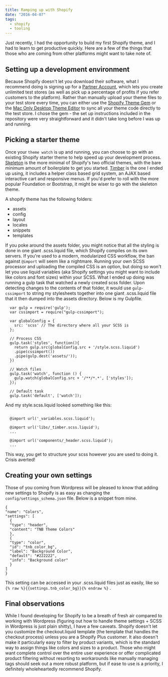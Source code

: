 ```yaml
---
title: Ramping up with Shopify
date: "2016-04-07"
tags:
  - shopify
  - tooling
---
```


Just recently, I had the opportunity to build my first Shopify theme, and I had to learn to get productive quickly. Here are a few of the things that those who are coming from other platforms might want to take note of.

## Setting up a development environment

Because Shopify doesn't let you download their software, what I recommend doing is signing up for a [Partner Account](https://www.shopify.com/partners), which lets you create unlimited test stores (as well as pick up a percentage of profits if you refer customers to the platform). Rather than manually upload your theme files to your test store every time, you can either use the [Shopify Theme Gem](https://github.com/Shopify/shopify_theme) or the [Mac Only Desktop Theme Editor](https://apps.shopify.com/desktop-theme-editor) to sync all your theme code directly to the test store. I chose the gem - the set up instructions included in the repository were very straightforward and it didn't take long before I was up and running.

## Picking a starter theme

Once your `theme watch` is up and running, you can choose to go with an existing Shopify starter theme to help speed up your development process. [Skeleton](http://shopify.github.io/skeleton-theme/) is the more minimal of Shopify's two official themes, with the bare minimum amount of boilerplate to get you started. [Timber](http://shopify.github.io/Timber/) is the one I ended up using, it includes a helper class based grid system, an AJAX based interactive cart and responsive menus. If you'd prefer to roll with the more popular Foundation or Bootstrap, it might be wiser to go with the skeleton theme.

A shopify theme has the following folders:

- assets
- config
- layout
- locales
- snippets
- templates

If you poke around the assets folder, you might notice that all the styling is done in one giant .scss.liquid file, which Shopify compiles on its own servers. If you're used to a modern, modularized CSS workflow, the ban against `@import` will seem like a nightmare. Running your own SCSS processor and uploading the compiled CSS is an option, but doing so won't let you use liquid variables (aka Shopify settings you might want to include like colors and font sizes) within your SCSS. What I ended up doing was running a gulp task that watched a newly created scss folder. Upon detecting changes to the contents of that folder, it would use `gulp-cssimport` to string my stylesheets together into one giant .scss.liquid file that it then dumped into the assets directory. Below is my Gulpfile.

```
  var gulp = require('gulp');
  var cssimport = require("gulp-cssimport");

  var globalConfig = {
    src: 'scss' // The directory where all your SCSS is
  };

  // Process CSS
  gulp.task('styles', function(){
    return gulp.src(globalConfig.src + '/style.scss.liquid')
    .pipe(cssimport())
    .pipe(gulp.dest('assets/'));
  })

  // Watch files
  gulp.task('watch', function () {
    gulp.watch(globalConfig.src + '/**/*.*', ['styles']);
  });

  // Default task
  gulp.task('default', ['watch']);
```

And my style.scss.liquid looked something like this:

```

  @import url('_variables.scss.liquid');

  @import url('libs/_timber.scss.liquid');
  ...

  @import url('components/_header.scss.liquid');
  ...
```

This way, you get to structure your scss however you are used to doing it. Crisis averted!

## Creating your own settings

Those of you coming from Wordpress will be pleased to know that adding new settings to Shopify is as easy as changing the `config/settings_schema.json` file. Below is a snippet from mine.

    {
    "name": "Colors",
    "settings": [
      {
      "type": "header",
      "content": "TNB Theme Colors"
      },
      {
      "type": "color",
      "id": "tnb_color_bg",
      "label": "Background Color",
      "default": "#222222",
      "info": "Background color"
      }
    ]
    }

This setting can be accessed in your .scss.liquid files just as easily, like so `{% raw %}{{settings.tnb_color_bg}}{% endraw %}` .

## Final observations

While I found developing for Shopify to be a breath of fresh air compared to working with Wordpress (figuring out how to handle theme settings + SCSS in Wordpress is just plain shitty), I have a few caveats. Shopify doesn't let you customize the checkout.liquid template (the template that handles the checkout process) unless you are a Shopify Plus customer. It also doesn't make it particularly easy to filter by product variants, which is the standard way to assign things like colors and sizes to a product. Those who might want complete control over the entire user experience or offer complicated product filtering without resorting to workarounds like manually managing tags should seek out a more robust platform, but if ease to use is a priority, I definitely wholeheartedly recommend Shopify.
